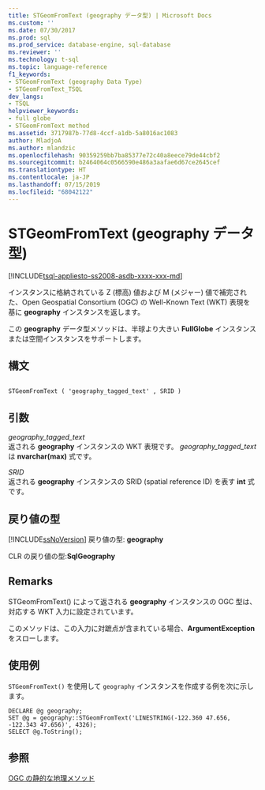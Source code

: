 ```yaml
---
title: STGeomFromText (geography データ型) | Microsoft Docs
ms.custom: ''
ms.date: 07/30/2017
ms.prod: sql
ms.prod_service: database-engine, sql-database
ms.reviewer: ''
ms.technology: t-sql
ms.topic: language-reference
f1_keywords:
- STGeomFromText (geography Data Type)
- STGeomFromText_TSQL
dev_langs:
- TSQL
helpviewer_keywords:
- full globe
- STGeomFromText method
ms.assetid: 3717987b-77d8-4ccf-a1db-5a8016ac1083
author: MladjoA
ms.author: mlandzic
ms.openlocfilehash: 90359259bb7ba85377e72c40a8eece79de44cbf2
ms.sourcegitcommit: b2464064c0566590e486a3aafae6d67ce2645cef
ms.translationtype: HT
ms.contentlocale: ja-JP
ms.lasthandoff: 07/15/2019
ms.locfileid: "68042122"
---
```

# <a name="stgeomfromtext-geography-data-type"></a>STGeomFromText (geography データ型)
[!INCLUDE[tsql-appliesto-ss2008-asdb-xxxx-xxx-md](../../includes/tsql-appliesto-ss2008-asdb-xxxx-xxx-md.md)]

インスタンスに格納されている Z (標高) 値および M (メジャー) 値で補完された、Open Geospatial Consortium (OGC) の Well-Known Text (WKT) 表現を基に **geography** インスタンスを返します。
  
この **geography** データ型メソッドは、半球より大きい **FullGlobe** インスタンスまたは空間インスタンスをサポートします。
  
## <a name="syntax"></a>構文  
  
```  
  
STGeomFromText ( 'geography_tagged_text' , SRID )  
```  
  
## <a name="arguments"></a>引数  
 *geography_tagged_text*  
 返される **geography** インスタンスの WKT 表現です。 *geography_tagged_text* は **nvarchar(max)** 式です。  
  
 *SRID*  
 返される **geography** インスタンスの SRID (spatial reference ID) を表す **int** 式です。  
  
## <a name="return-types"></a>戻り値の型  
 [!INCLUDE[ssNoVersion](../../includes/ssnoversion-md.md)] 戻り値の型: **geography**  
  
 CLR の戻り値の型:**SqlGeography**  
  
## <a name="remarks"></a>Remarks  
 STGeomFromText() によって返される **geography** インスタンスの OGC 型は、対応する WKT 入力に設定されています。  
  
 このメソッドは、この入力に対蹠点が含まれている場合、**ArgumentException** をスローします。  
  
## <a name="examples"></a>使用例  
 `STGeomFromText()` を使用して `geography` インスタンスを作成する例を次に示します。  
  
```  
DECLARE @g geography;  
SET @g = geography::STGeomFromText('LINESTRING(-122.360 47.656, -122.343 47.656)', 4326);  
SELECT @g.ToString();  
```  
  
## <a name="see-also"></a>参照  
 [OGC の静的な地理メソッド](../../t-sql/spatial-geography/ogc-static-geography-methods.md)  
  
  
